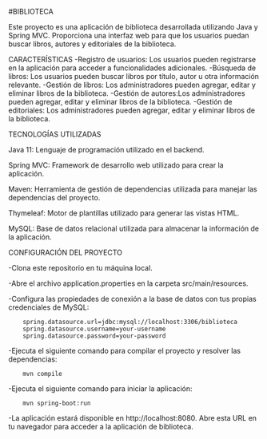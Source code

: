 #BIBLIOTECA

Este proyecto es una aplicación de biblioteca desarrollada utilizando Java y Spring MVC. Proporciona una interfaz web para que los usuarios puedan buscar libros, autores y editoriales de la biblioteca.

CARACTERÍSTICAS
  -Registro de usuarios: Los usuarios pueden registrarse en la aplicación para acceder a funcionalidades adicionales.
  -Búsqueda de libros: Los usuarios pueden buscar libros por título, autor u otra información relevante.
  -Gestión de libros: Los administradores pueden agregar, editar y eliminar libros de la biblioteca.
  -Gestión de autores:Los administradores pueden agregar, editar y eliminar libros de la biblioteca.
  -Gestión de editoriales: Los administradores pueden agregar, editar y eliminar libros de la biblioteca.

TECNOLOGÍAS UTILIZADAS

  Java 11: Lenguaje de programación utilizado en el backend.
  
  Spring MVC: Framework de desarrollo web utilizado para crear la aplicación.
  
  Maven: Herramienta de gestión de dependencias utilizada para manejar las dependencias del proyecto.
  
  Thymeleaf: Motor de plantillas utilizado para generar las vistas HTML.
  
  MySQL: Base de datos relacional utilizada para almacenar la información de la aplicación.

CONFIGURACIÓN DEL PROYECTO

  -Clona este repositorio en tu máquina local.
  
  -Abre el archivo application.properties en la carpeta src/main/resources.
  
  -Configura las propiedades de conexión a la base de datos con tus propias credenciales de MySQL:
  
  
        spring.datasource.url=jdbc:mysql://localhost:3306/biblioteca
        spring.datasource.username=your-username
        spring.datasource.password=your-password

  -Ejecuta el siguiente comando para compilar el proyecto y resolver las dependencias:
        
        mvn compile

  -Ejecuta el siguiente comando para iniciar la aplicación:
       
        mvn spring-boot:run
      
  -La aplicación estará disponible en http://localhost:8080. Abre esta URL en tu navegador para acceder a la aplicación de biblioteca.
